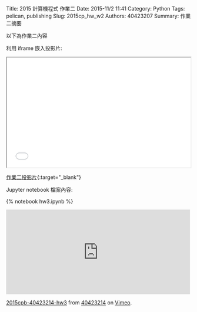 Title: 2015 計算機程式 作業二
Date: 2015-11/2 11:41
Category: Python
Tags: pelican, publishing
Slug: 2015cp_hw_w2
Authors: 40423207
Summary: 作業二摘要

以下為作業二內容

利用 iframe 嵌入投影片:

<iframe src="40423214_cp_w2_p.html" width="500" height="300"></iframe>

[作業二投影片](40423214_cp_w2p.html){:target="_blank"}

 Jupyter notebook 檔案內容:

{% notebook hw3.ipynb %}

<iframe src="https://player.vimeo.com/video/144878928" width="500" height="231" frameborder="0" webkitallowfullscreen mozallowfullscreen allowfullscreen></iframe> <p><a href="https://vimeo.com/144878928">2015cpb-40423214-hw3</a> from <a href="https://vimeo.com/user45523667">40423214</a> on <a href="https://vimeo.com">Vimeo</a>.</p>